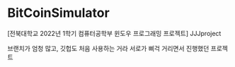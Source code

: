 # BitCoinSimulator
[전북대학교 2022년 1학기 컴퓨터공학부 윈도우 프로그래밍 프로젝트] JJJproject 

브랜치가 엄청 많고, 깃헙도 처음 사용하는 거라 서로가 삐걱 거리면서 진행했던 프로젝트

